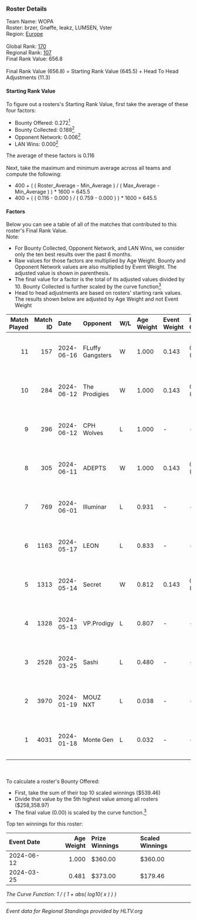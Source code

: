 ### Roster Details<br />
Team Name: WOPA<br />
Roster: brzer, Gnøffe, leakz, LUMSEN, Vster<br />
Region: [Europe]( ../standings_europe.md)<br />
<br />
Global Rank: [170](../standings_global.md)<br />
Regional Rank: [107]( ../standings_europe.md)<br />
Final Rank Value:  656.8<br />
<br />
Final Rank Value (656.8) = Starting Rank Value (645.5) + Head To Head Adjustments (11.3)<br />

#### Starting Rank Value<br />
To figure out a rosters's Starting Rank Value, first take the average of these four factors:<br />
- Bounty Offered: 0.272[<sup>1</sup>](#table2)
- Bounty Collected: 0.188[<sup>2</sup>](#table1)
- Opponent Network: 0.006[<sup>2</sup>](#table1)
- LAN Wins: 0.000[<sup>2</sup>](#table1)

The average of these factors is 0.116<br />
<br />
Next, take the maximum and minimum average across all teams and compute the following:<br />
- 400 + ( ( Roster_Average - Min_Average ) / ( Max_Average - Min_Average ) ) * 1600 = 645.5
- 400 + ( ( 0.116 - 0.000 ) / ( 0.759 - 0.000 ) ) * 1600 = 645.5


#### Factors<br />
Below you can see a table of all of the matches that contributed to this roster's Final Rank Value.<br />
Note:<br />

- For Bounty Collected, Opponent Network, and LAN Wins, we consider only the ten best results over the past 6 months.
- Raw values for those factors are multiplied by Age Weight. Bounty and Opponent Network values are also multiplied by Event Weight. The adjusted value is shown in parenthesis.
- The final value for a factor is the total of its adjusted values divided by 10. Bounty Collected is further scaled by the curve function[<sup>3</sup>](#curveFunction)
- Head to head adjustments are based on rosters' starting rank values. The results shown below are adjusted by Age Weight and not Event Weight
<span id="table1"></span><br />


| Match Played | Match ID | Date       | Opponent         | W/L | Age Weight | Event Weight | Bounty Collected | Opponent Network | LAN Wins  | H2H Adj. | Roster                               |
| -: | -: | :- | :- | :- | :- | :- | :- | :- | :- | -: | :- |
|           11 |      157 | 2024-06-16 | FLuffy Gangsters | W   | 1.000      | 0.143        | 0.000 (0.000)    | 0.160 (0.023)    | 0 (0.000) |    14.16 | brzer, Gnøffe, leakz, LUMSEN, Vster  |
|           10 |      284 | 2024-06-12 | The Prodigies    | W   | 1.000      | 0.143        | 0.000 (0.000)    | 0.116 (0.017)    | 0 (0.000) |    14.44 | brzer, Gnøffe, leakz, LUMSEN, Vster  |
|            9 |      296 | 2024-06-12 | CPH Wolves       | L   | 1.000      | -            | -                | -                | -         |   -11.71 | brzer, Gnøffe, leakz, LUMSEN, Vster  |
|            8 |      305 | 2024-06-11 | ADEPTS           | W   | 1.000      | 0.143        | 0.003 (0.000)    | 0.034 (0.005)    | 0 (0.000) |    18.43 | brzer, Gnøffe, leakz, LUMSEN, Vster  |
|            7 |      769 | 2024-06-01 | Illuminar        | L   | 0.931      | -            | -                | -                | -         |   -12.99 | brzer, Gnøffe, leakz, LUMSEN, Vster  |
|            6 |     1163 | 2024-05-17 | LEON             | L   | 0.833      | -            | -                | -                | -         |   -10.16 | brzer, Gnøffe, leakz, LUMSEN, Vster  |
|            5 |     1313 | 2024-05-14 | Secret           | W   | 0.812      | 0.143        | 0.000 (0.000)    | 0.092 (0.011)    | 0 (0.000) |    10.63 | brzer, Gnøffe, leakz, LUMSEN, Vster  |
|            4 |     1328 | 2024-05-13 | VP.Prodigy       | L   | 0.807      | -            | -                | -                | -         |    -4.52 | brzer, Gnøffe, leakz, LUMSEN, Vster  |
|            3 |     2528 | 2024-03-25 | Sashi            | L   | 0.480      | -            | -                | -                | -         |    -6.27 | brzer, Gnøffe, leakz, LUMSEN, Pellyy |
|            2 |     3970 | 2024-01-19 | MOUZ NXT         | L   | 0.038      | -            | -                | -                | -         |    -0.08 | brzer, buNNy, Gnøffe, leakz, LUMSEN  |
|            1 |     4031 | 2024-01-18 | Monte Gen        | L   | 0.032      | -            | -                | -                | -         |    -0.58 | brzer, buNNy, Gnøffe, leakz, LUMSEN  |

<br />
<span id="table2"></span><br />
To calculate a roster's Bounty Offered:<br />

- First, take the sum of their top 10 scaled winnings ($539.46)
- Divide that value by the 5th highest value among all rosters ($258,358.97)
- The final value (0.00) is scaled by the curve function.[<sup>3</sup>](#curveFunction)

Top ten winnings for this roster:<br />

| Event Date | Age Weight | Prize Winnings | Scaled Winnings |
| :- | -: | :- | :- |
| 2024-06-12 |      1.000 | $360.00        | $360.00         |
| 2024-03-25 |      0.481 | $373.00        | $179.46         |


<span id="curveFunction"></span>_The Curve Function: 1 / ( 1 + abs( log10( x ) ) )_<br />

---
_Event data for Regional Standings provided by HLTV.org_<br />
